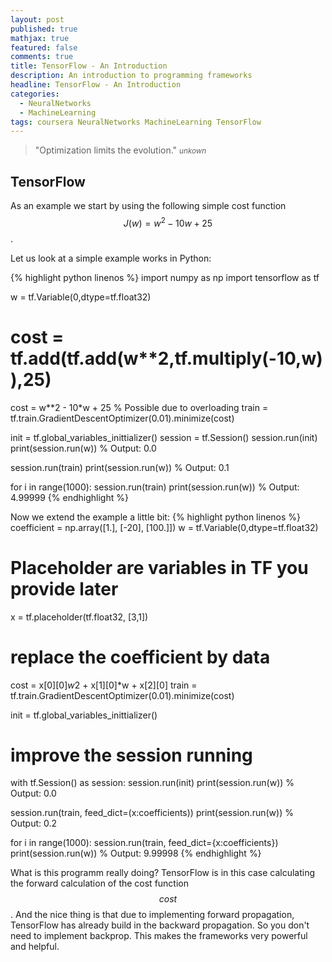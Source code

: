 ```yaml
---
layout: post
published: true
mathjax: true
featured: false
comments: true
title: TensorFlow - An Introduction
description: An introduction to programming frameworks
headline: TensorFlow - An Introduction
categories:
  - NeuralNetworks
  - MachineLearning
tags: coursera NeuralNetworks MachineLearning TensorFlow
---
```

>&quot;Optimization limits the evolution.&quot;
><small><cite title="unknown">unkown</cite></small>

## TensorFlow
As an example we start by using the following simple cost function $$J(w) = w^2 - 10w + 25$$.

Let us look at a simple example works in Python:

{% highlight python linenos %}
import numpy as np
import tensorflow as tf

w = tf.Variable(0,dtype=tf.float32)
# cost = tf.add(tf.add(w**2,tf.multiply(-10,w)),25)
cost = w**2 - 10*w + 25 % Possible due to overloading
train = tf.train.GradientDescentOptimizer(0.01).minimize(cost)

init = tf.global_variables_inittializer()
session = tf.Session()
session.run(init)
print(session.run(w))	% Output: 0.0

session.run(train)
print(session.run(w))	% Output: 0.1

for i in range(1000):
	session.run(train)
print(session.run(w))	% Output: 4.99999
{% endhighlight %}

Now we extend the example a little bit:
{% highlight python linenos %}
coefficient = np.array([1.], [-20], [100.]])
w = tf.Variable(0,dtype=tf.float32)
# Placeholder are variables in TF you provide later
x = tf.placeholder(tf.float32, [3,1])

# replace the coefficient by data
cost = x[0][0]*w*2 + x[1][0]*w + x[2][0]
train = tf.train.GradientDescentOptimizer(0.01).minimize(cost)

init = tf.global_variables_inittializer()
# improve the session running
with tf.Session() as session:
	session.run(init)
	print(session.run(w))	% Output: 0.0

session.run(train, feed_dict=(x:coefficients))
print(session.run(w))		% Output: 0.2

for i in range(1000):
	session.run(train, feed_dict={x:coefficients})
print(session.run(w))		% Output: 9.99998
{% endhighlight %}

What is this programm really doing?
TensorFlow is in this case calculating the forward calculation of the cost function $$cost$$. And the nice thing is that due to implementing forward propagation, TensorFlow has already build in the backward propagation. So you don't need to implement backprop. This makes the frameworks very powerful and helpful.
